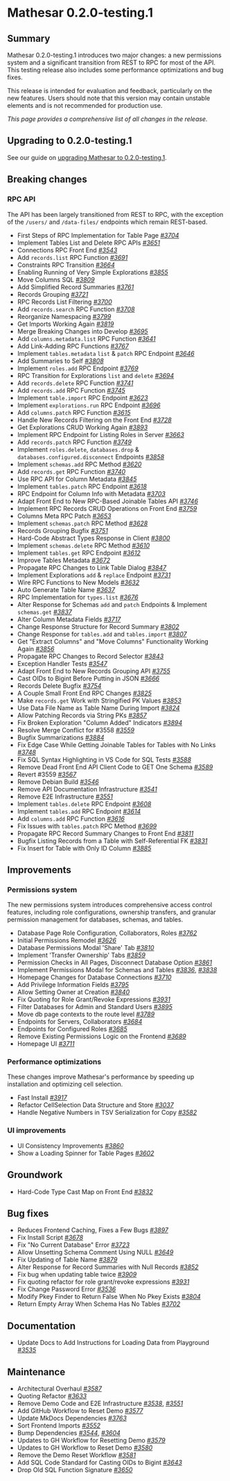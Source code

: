 # Mathesar 0.2.0-testing.1

## Summary

Mathesar 0.2.0-testing.1 introduces two major changes: a new permissions system and a significant transition from REST to RPC for most of the API. This testing release also includes some performance optimizations and bug fixes.

This release is intended for evaluation and feedback, particularly on the new features. Users should note that this version may contain unstable elements and is not recommended for production use.

_This page provides a comprehensive list of all changes in the release._

## Upgrading to 0.2.0-testing.1

See our guide on [upgrading Mathesar to 0.2.0-testing.1](../administration/upgrade/0.2.0-testing.1.md).

## Breaking changes

### RPC API

The API has been largely transitioned from REST to RPC, with the exception of the `/users/` and `/data-files/` endpoints which remain REST-based.

- First Steps of RPC Implementation for Table Page _[#3704](https://github.com/mathesar-foundation/mathesar/pull/3704 "First Steps of RPC Implementation for Table Page")_
- Implement Tables List and Delete RPC APIs _[#3651](https://github.com/mathesar-foundation/mathesar/pull/3651 "Implement Tables List and Delete RPC APIs")_
- Connections RPC Front End _[#3543](https://github.com/mathesar-foundation/mathesar/pull/3543 "Connections RPC Front End")_
- Add `records.list` RPC Function _[#3691](https://github.com/mathesar-foundation/mathesar/pull/3691 "Add `records.list` RPC Function")_
- Constraints RPC Transition _[#3664](https://github.com/mathesar-foundation/mathesar/pull/3664 "Constraints RPC Transition")_
- Enabling Running of Very Simple Explorations _[#3855](https://github.com/mathesar-foundation/mathesar/pull/3855 "Enabling Running of Very Simple Explorations")_
- Move Columns SQL _[#3809](https://github.com/mathesar-foundation/mathesar/pull/3809 "Move Columns SQL")_
- Add Simplified Record Summaries _[#3761](https://github.com/mathesar-foundation/mathesar/pull/3761 "Add Simplified Record Summaries")_
- Records Grouping _[#3721](https://github.com/mathesar-foundation/mathesar/pull/3721 "Records Grouping")_
- RPC Records List Filtering _[#3700](https://github.com/mathesar-foundation/mathesar/pull/3700 "RPC Records List Filtering")_
- Add `records.search` RPC Function _[#3708](https://github.com/mathesar-foundation/mathesar/pull/3708 "Add `records.search` RPC Function")_
- Reorganize Namespacing _[#3799](https://github.com/mathesar-foundation/mathesar/pull/3799 "Reorganize Namespacing")_
- Get Imports Working Again _[#3819](https://github.com/mathesar-foundation/mathesar/pull/3819 "Get Imports Working Again")_
- Merge Breaking Changes into Develop _[#3695](https://github.com/mathesar-foundation/mathesar/pull/3695 "Merge Breaking Changes into Develop")_
- Add `columns.metadata.list` RPC Function _[#3641](https://github.com/mathesar-foundation/mathesar/pull/3641 "Add `columns.metadata.list` RPC Function")_
- Add Link-Adding RPC Functions _[#3767](https://github.com/mathesar-foundation/mathesar/pull/3767 "Add Link-Adding RPC Functions")_
- Implement `tables.metadata` `list` & `patch` RPC Endpoint _[#3646](https://github.com/mathesar-foundation/mathesar/pull/3646 "Implement `tables.metadata` `list` & `patch` RPC Endpoint")_
- Add Summaries to Self _[#3808](https://github.com/mathesar-foundation/mathesar/pull/3808 "Add Summaries to Self")_
- Implement `roles.add` RPC Endpoint _[#3769](https://github.com/mathesar-foundation/mathesar/pull/3769 "Implement `roles.add` RPC Endpoint")_
- RPC Transition for Explorations `list` and `delete` _[#3694](https://github.com/mathesar-foundation/mathesar/pull/3694 "RPC Transition for Explorations `list` and `delete`")_
- Add `records.delete` RPC Function _[#3741](https://github.com/mathesar-foundation/mathesar/pull/3741 "Add `records.delete` RPC Function")_
- Add `records.add` RPC Function _[#3745](https://github.com/mathesar-foundation/mathesar/pull/3745 "Add `records.add` RPC Function")_
- Implement `table.import` RPC Endpoint _[#3623](https://github.com/mathesar-foundation/mathesar/pull/3623 "Implement `table.import` RPC Endpoint")_
- Implement `explorations.run` RPC Endpoint _[#3696](https://github.com/mathesar-foundation/mathesar/pull/3696 "Implement `explorations.run` RPC Endpoint")_
- Add `columns.patch` RPC Function _[#3615](https://github.com/mathesar-foundation/mathesar/pull/3615 "Add `columns.patch` RPC Function")_
- Handle New Records Filtering on the Front End _[#3728](https://github.com/mathesar-foundation/mathesar/pull/3728 "Handle New Records Filtering on the Front End")_
- Get Explorations CRUD Working Again _[#3893](https://github.com/mathesar-foundation/mathesar/pull/3893 "Get Explorations CRUD Working Again")_
- Implement RPC Endpoint for Listing Roles in Server _[#3663](https://github.com/mathesar-foundation/mathesar/pull/3663 "Implement RPC Endpoint for Listing Roles in Server")_
- Add `records.patch` RPC Function _[#3749](https://github.com/mathesar-foundation/mathesar/pull/3749 "Add `records.patch` RPC Function")_
- Implement `roles.delete`, `databases.drop` & `databases.configured.disconnect` Endpoints _[#3858](https://github.com/mathesar-foundation/mathesar/pull/3858 "Implement `roles.delete`, `databases.drop` & `databases.configured.disconnect` Endpoints")_
- Implement `schemas.add` RPC Method _[#3620](https://github.com/mathesar-foundation/mathesar/pull/3620 "Implement `schemas.add` RPC Method")_
- Add `records.get` RPC Function _[#3740](https://github.com/mathesar-foundation/mathesar/pull/3740 "Add `records.get` RPC Function")_
- Use RPC API for Column Metadata _[#3845](https://github.com/mathesar-foundation/mathesar/pull/3845 "Use RPC API for Column Metadata")_
- Implement `tables.patch` RPC Endpoint _[#3618](https://github.com/mathesar-foundation/mathesar/pull/3618 "Implement `tables.patch` RPC Endpoint")_
- RPC Endpoint for Column Info with Metadata _[#3703](https://github.com/mathesar-foundation/mathesar/pull/3703 "RPC Endpoint for Column Info with Metadata")_
- Adapt Front End to New RPC-Based Joinable Tables API _[#3746](https://github.com/mathesar-foundation/mathesar/pull/3746 "Adapt Front End to New RPC-Based Joinable Tables API")_
- Implement RPC Records CRUD Operations on Front End _[#3759](https://github.com/mathesar-foundation/mathesar/pull/3759 "Implement RPC Records CRUD Operations on Front End")_
- Columns Meta RPC Patch _[#3653](https://github.com/mathesar-foundation/mathesar/pull/3653 "Columns Meta RPC Patch")_
- Implement `schemas.patch` RPC Method _[#3628](https://github.com/mathesar-foundation/mathesar/pull/3628 "Implement `schemas.patch` RPC Method")_
- Records Grouping Bugfix _[#3751](https://github.com/mathesar-foundation/mathesar/pull/3751 "Records Grouping Bugfix")_
- Hard-Code Abstract Types Response in Client _[#3800](https://github.com/mathesar-foundation/mathesar/pull/3800 "Hard-Code Abstract Types Response in Client")_
- Implement `schemas.delete` RPC Method _[#3610](https://github.com/mathesar-foundation/mathesar/pull/3610 "Implement `schemas.delete` RPC Method")_
- Implement `tables.get` RPC Endpoint _[#3612](https://github.com/mathesar-foundation/mathesar/pull/3612 "Implement `tables.get` RPC Endpoint")_
- Improve Tables Metadata _[#3672](https://github.com/mathesar-foundation/mathesar/pull/3672 "Improve Tables Metadata")_
- Propagate RPC Changes to Link Table Dialog _[#3847](https://github.com/mathesar-foundation/mathesar/pull/3847 "Propagate RPC Changes to Link Table Dialog")_
- Implement Explorations `add` & `replace` Endpoint _[#3731](https://github.com/mathesar-foundation/mathesar/pull/3731 "Implement Explorations `add` & `replace` Endpoint")_
- Wire RPC Functions to New Models _[#3632](https://github.com/mathesar-foundation/mathesar/pull/3632 "Wire RPC Functions to New Models")_
- Auto Generate Table Name _[#3637](https://github.com/mathesar-foundation/mathesar/pull/3637 "Auto Generate Table Name")_
- RPC Implementation for `types.list` _[#3676](https://github.com/mathesar-foundation/mathesar/pull/3676 "RPC Implementation for `types.list`")_
- Alter Response for Schemas `add` and `patch` Endpoints & Implement `schemas.get` _[#3837](https://github.com/mathesar-foundation/mathesar/pull/3837 "Alter Response for Schemas `add` and `patch` Endpoints & Implement `schemas.get`")_
- Alter Column Metadata Fields _[#3717](https://github.com/mathesar-foundation/mathesar/pull/3717 "Alter Column Metadata Fields")_
- Change Response Structure for Record Summary _[#3802](https://github.com/mathesar-foundation/mathesar/pull/3802 "Change Response Structure for Record Summary")_
- Change Response for `tables.add` and `tables.import` _[#3807](https://github.com/mathesar-foundation/mathesar/pull/3807 "Change Response for `tables.add` and `tables.import`")_
- Get "Extract Columns" and "Move Columns" Functionality Working Again _[#3856](https://github.com/mathesar-foundation/mathesar/pull/3856 "Get 'Extract Columns' and 'Move Columns' Functionality Working Again")_
- Propagate RPC Changes to Record Selector _[#3843](https://github.com/mathesar-foundation/mathesar/pull/3843 "Propagate RPC Changes to Record Selector")_
- Exception Handler Tests _[#3547](https://github.com/mathesar-foundation/mathesar/pull/3547 "Exception Handler Tests")_
- Adapt Front End to New Records Grouping API _[#3755](https://github.com/mathesar-foundation/mathesar/pull/3755 "Adapt Front End to New Records Grouping API")_
- Cast OIDs to Bigint Before Putting in JSON _[#3666](https://github.com/mathesar-foundation/mathesar/pull/3666 "Cast OIDs to Bigint Before Putting in JSON")_
- Records Delete Bugfix _[#3754](https://github.com/mathesar-foundation/mathesar/pull/3754 "Records Delete Bugfix")_
- A Couple Small Front End RPC Changes _[#3825](https://github.com/mathesar-foundation/mathesar/pull/3825 "A Couple Small Front End RPC Changes")_
- Make `records.get` Work with Stringified PK Values _[#3853](https://github.com/mathesar-foundation/mathesar/pull/3853 "Make `records.get` Work with Stringified PK Values")_
- Use Data File Name as Table Name During Import _[#3824](https://github.com/mathesar-foundation/mathesar/pull/3824 "Use Data File Name as Table Name During Import")_
- Allow Patching Records via String PKs _[#3857](https://github.com/mathesar-foundation/mathesar/pull/3857 "Allow Patching Records via String PKs")_
- Fix Broken Exploration "Column Added" Indicators _[#3894](https://github.com/mathesar-foundation/mathesar/pull/3894 "Fix Broken Exploration 'Column Added' Indicators")_
- Resolve Merge Conflict for #3558 _[#3559](https://github.com/mathesar-foundation/mathesar/pull/3559 "Resolve Merge Conflict for #3558")_
- Bugfix Summarizations _[#3884](https://github.com/mathesar-foundation/mathesar/pull/3884 "Bugfix Summarizations")_
- Fix Edge Case While Getting Joinable Tables for Tables with No Links _[#3748](https://github.com/mathesar-foundation/mathesar/pull/3748 "Fix Edge Case While Getting Joinable Tables for Tables with No Links")_
- Fix SQL Syntax Highlighting in VS Code for SQL Tests _[#3588](https://github.com/mathesar-foundation/mathesar/pull/3588 "Fix SQL Syntax Highlighting in VS Code for SQL Tests")_
- Remove Dead Front End API Client Code to GET One Schema _[#3589](https://github.com/mathesar-foundation/mathesar/pull/3589 "Remove Dead Front End API Client Code to GET One Schema")_
- Revert #3559 _[#3567](https://github.com/mathesar-foundation/mathesar/pull/3567 "Revert #3559")_
- Remove Debian Build _[#3546](https://github.com/mathesar-foundation/mathesar/pull/3546 "Remove Debian Build")_
- Remove API Documentation Infrastructure _[#3541](https://github.com/mathesar-foundation/mathesar/pull/3541 "Remove API Documentation Infrastructure")_
- Remove E2E Infrastructure _[#3551](https://github.com/mathesar-foundation/mathesar/pull/3551 "Remove E2E Infrastructure")_
- Implement `tables.delete` RPC Endpoint _[#3608](https://github.com/mathesar-foundation/mathesar/pull/3608 "Implement `tables.delete` RPC Endpoint")_
- Implement `tables.add` RPC Endpoint _[#3614](https://github.com/mathesar-foundation/mathesar/pull/3614 "Implement `tables.add` RPC Endpoint")_
- Add `columns.add` RPC Function _[#3616](https://github.com/mathesar-foundation/mathesar/pull/3616 "Add `columns.add` RPC Function")_
- Fix Issues with `tables.patch` RPC Method _[#3699](https://github.com/mathesar-foundation/mathesar/pull/3699 "Fix Issues with `tables.patch` RPC Method")_
- Propagate RPC Record Summary Changes to Front End _[#3811](https://github.com/mathesar-foundation/mathesar/pull/3811 "Propagate RPC Record Summary Changes to Front End")_
- Bugfix Listing Records from a Table with Self-Referential FK _[#3831](https://github.com/mathesar-foundation/mathesar/pull/3831 "Bugfix Listing Records from a Table with Self-Referential FK")_
- Fix Insert for Table with Only ID Column _[#3885](https://github.com/mathesar-foundation/mathesar/pull/3885 "Fix Insert for Table with Only ID Column")_

## Improvements

### Permissions system

The new permissions system introduces comprehensive access control features, including role configurations, ownership transfers, and granular permission management for databases, schemas, and tables.

- Database Page Role Configuration, Collaborators, Roles _[#3762](https://github.com/mathesar-foundation/mathesar/pull/3762 "Database Page Role Configuration, Collaborators, Roles")_
- Initial Permissions Remodel _[#3626](https://github.com/mathesar-foundation/mathesar/pull/3626 "Initial Permissions Remodel")_
- Database Permissions Modal 'Share' Tab _[#3810](https://github.com/mathesar-foundation/mathesar/pull/3810 "Database Permissions Modal 'Share' Tab")_
- Implement 'Transfer Ownership' Tabs _[#3859](https://github.com/mathesar-foundation/mathesar/pull/3859 "Implement 'Transfer Ownership' Tabs")_
- Permission Checks in All Pages, Disconnect Database Option _[#3861](https://github.com/mathesar-foundation/mathesar/pull/3861 "Permission Checks in All Pages, Disconnect Database Option")_
- Implement Permissions Modal for Schemas and Tables _[#3836](https://github.com/mathesar-foundation/mathesar/pull/3836 "Implement Permissions Modal for Schemas and Tables")_, _[#3838](https://github.com/mathesar-foundation/mathesar/pull/3838 "Implement Permissions Modal for Schemas and Tables")_
- Homepage Changes for Database Connections _[#3710](https://github.com/mathesar-foundation/mathesar/pull/3710 "Homepage Changes for Database Connections")_
- Add Privilege Information Fields _[#3795](https://github.com/mathesar-foundation/mathesar/pull/3795 "Add Privilege Information Fields")_
- Allow Setting Owner at Creation _[#3840](https://github.com/mathesar-foundation/mathesar/pull/3840 "Allow Setting Owner at Creation")_
- Fix Quoting for Role Grant/Revoke Expressions _[#3931](https://github.com/mathesar-foundation/mathesar/pull/3931 "Fix Quoting for Role Grant/Revoke Expressions")_
- Filter Databases for Admin and Standard Users _[#3895](https://github.com/mathesar-foundation/mathesar/pull/3895 "Filter Databases for Admin and Standard Users")_
- Move db page contexts to the route level _[#3789](https://github.com/mathesar-foundation/mathesar/pull/3789 "Move db page contexts to the route level")_
- Endpoints for Servers, Collaborators _[#3684](https://github.com/mathesar-foundation/mathesar/pull/3684 "Endpoints for Servers, Collaborators")_
- Endpoints for Configured Roles _[#3685](https://github.com/mathesar-foundation/mathesar/pull/3685 "Endpoints for Configured Roles")_
- Remove Existing Permissions Logic on the Frontend _[#3689](https://github.com/mathesar-foundation/mathesar/pull/3689 "Remove Existing Permissions Logic on the Frontend")_
- Homepage UI _[#3711](https://github.com/mathesar-foundation/mathesar/pull/3711 "Homepage UI")_

### Performance optimizations

These changes improve Mathesar's performance by speeding up installation and optimizing cell selection.

- Fast Install _[#3917](https://github.com/mathesar-foundation/mathesar/pull/3917 "Fast Install")_
- Refactor CellSelection Data Structure and Store _[#3037](https://github.com/mathesar-foundation/mathesar/pull/3037 "Refactor CellSelection Data Structure and Store")_
- Handle Negative Numbers in TSV Serialization for Copy _[#3582](https://github.com/mathesar-foundation/mathesar/pull/3582 "Handle Negative Numbers in TSV Serialization for Copy")_

### UI improvements

- UI Consistency Improvements _[#3860](https://github.com/mathesar-foundation/mathesar/pull/3860 "UI Consistency Improvements")_
- Show a Loading Spinner for Table Pages _[#3602](https://github.com/mathesar-foundation/mathesar/pull/3602 "Show a Loading Spinner for Table Pages")_

## Groundwork

- Hard-Code Type Cast Map on Front End _[#3832](https://github.com/mathesar-foundation/mathesar/pull/3832 "Hard-Code Type Cast Map on Front End")_

## Bug fixes

- Reduces Frontend Caching, Fixes a Few Bugs _[#3897](https://github.com/mathesar-foundation/mathesar/pull/3897 "Reduces Frontend Caching, Fixes a Few Bugs")_
- Fix Install Script _[#3678](https://github.com/mathesar-foundation/mathesar/pull/3678 "Fix Install Script")_
- Fix "No Current Database" Error _[#3723](https://github.com/mathesar-foundation/mathesar/pull/3723 "Fix 'No Current Database' Error")_
- Allow Unsetting Schema Comment Using NULL _[#3649](https://github.com/mathesar-foundation/mathesar/pull/3649 "Allow Unsetting Schema Comment Using NULL")_
- Fix Updating of Table Name _[#3879](https://github.com/mathesar-foundation/mathesar/pull/3879 "Fix Updating of Table Name")_
- Alter Response for Record Summaries with Null Records _[#3852](https://github.com/mathesar-foundation/mathesar/pull/3852 "Alter Response for Record Summaries with Null Records")_
- Fix bug when updating table twice _[#3909](https://github.com/mathesar-foundation/mathesar/pull/3909 "Fix bug when updating table twice")_
- Fix quoting refactor for role grant/revoke expressions _[#3931](https://github.com/mathesar-foundation/mathesar/pull/3931 "Fix quoting refactor for role grant/revoke expressions")_
- Fix Change Password Error _[#3536](https://github.com/mathesar-foundation/mathesar/pull/3536 "Fix Change Password Error")_
- Modify Pkey Finder to Return False When No Pkey Exists _[#3804](https://github.com/mathesar-foundation/mathesar/pull/3804 "Modify Pkey Finder to Return False When No Pkey Exists")_
- Return Empty Array When Schema Has No Tables _[#3702](https://github.com/mathesar-foundation/mathesar/pull/3702 "Return Empty Array When Schema Has No Tables")_

## Documentation

- Update Docs to Add Instructions for Loading Data from Playground _[#3535](https://github.com/mathesar-foundation/mathesar/pull/3535 "Update Docs to Add Instructions for Loading Data from Playground")_

## Maintenance

- Architectural Overhaul _[#3587](https://github.com/mathesar-foundation/mathesar/pull/3587 "Architectural Overhaul")_
- Quoting Refactor _[#3633](https://github.com/mathesar-foundation/mathesar/pull/3633 "Quoting Refactor")_
- Remove Demo Code and E2E Infrastructure _[#3538](https://github.com/mathesar-foundation/mathesar/pull/3538 "Remove Demo Code and E2E Infrastructure")_, _[#3551](https://github.com/mathesar-foundation/mathesar/pull/3551 "Remove E2E Infrastructure")_
- Add GitHub Workflow to Reset Demo _[#3577](https://github.com/mathesar-foundation/mathesar/pull/3577 "Add GitHub Workflow to Reset Demo")_
- Update MkDocs Dependencies _[#3763](https://github.com/mathesar-foundation/mathesar/pull/3763 "Update MkDocs Dependencies")_
- Sort Frontend Imports _[#3552](https://github.com/mathesar-foundation/mathesar/pull/3552 "Sort Frontend Imports")_
- Bump Dependencies _[#3544](https://github.com/mathesar-foundation/mathesar/pull/3544 "Bump Dependencies")_, _[#3604](https://github.com/mathesar-foundation/mathesar/pull/3604 "Bump Dependencies")_
- Updates to GH Workflow for Resetting Demo _[#3579](https://github.com/mathesar-foundation/mathesar/pull/3579 "Updates to GH Workflow for Resetting Demo")_
- Updates to GH Workflow to Reset Demo _[#3580](https://github.com/mathesar-foundation/mathesar/pull/3580 "Updates to GH Workflow to Reset Demo")_
- Remove the Demo Reset Workflow _[#3581](https://github.com.mathesar-foundation/mathesar/pull/3581 "Remove the Demo Reset Workflow")_
- Add SQL Code Standard for Casting OIDs to Bigint _[#3643](https://github.com/mathesar-foundation/mathesar/pull/3643 "Add SQL Code Standard for Casting OIDs to Bigint")_
- Drop Old SQL Function Signature _[#3650](https://github.com/mathesar-foundation/mathesar/pull/3650 "Drop Old SQL Function Signature")_
